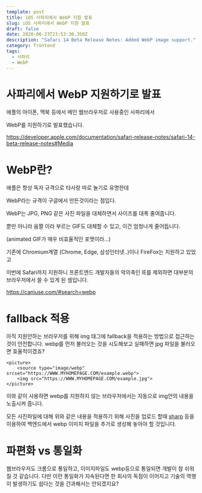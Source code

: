 ```yaml
---
template: post
title: iOS 사파리에서 WebP 지원 발표
slug: iOS 사파리에서 WebP 지원 발표
draft: false
date: 2020-06-23T23:53:30.358Z
description: "Safari 14 Beta Release Notes: Added WebP image support."
category: frontend
tags:
  - 사파리
  - WebP
---
```

# 사파리에서 WebP 지원하기로 발표

애플의 아이폰, 맥북 등에서 메인 웹브라우저로 사용중인 사파리에서

WebP를 지원하기로 발표했습니다.

<https://developer.apple.com/documentation/safari-release-notes/safari-14-beta-release-notes#Media>



# WebP란?

애플은 항상 독자 규격으로 타사랑 따로 놀기로 유명한데

WebP라는 규격이 구글에서 만든것이라는 점입다.

WebP는 JPG, PNG 같은 사진 파일을 대체하면서 사이즈를 대폭 줄여줍니다.

뿐만 아니라 움짤 이라 부르는 GIF도 대체할 수 있고, 이건 엄청나게 줄어듭니다. 

(animated GIF가 매우 비효율적인 포맷이라...)

기존에 Chromium계열 (Chrome, Edge, 삼성인터넷..)이나 FireFox는 지원하고 있었고

이번에 Safari까지 지원하니 프론트엔드 개발자들의 악의축인 IE를 제외하면 대부분의 브라우저에서 쓸 수 있게 된 셈입니다.

<https://caniuse.com/#search=webp>



# fallback 적용

아직 지원안하는 브라우저를 위해 img 태그에 fallback을 적용하는 방법으로 접근하는 것이 안전합니다.
webp를 먼저 불러오는 것을 시도해보고 실패하면 jpg 파일을 불러오면 효율적이겠죠? 

```
<picture>
	<source type="image/webp" srcset="https://WWW.MYHOMEPAGE.COM/example.webp">
	<img src="https://WWW.MYHOMEPAGE.COM/example.jpg">
</picture>
```

이와 같이 사용하면 webp를 지원하지 않는 브라우저에서는 자동으로 img안의 내용을 노출시켜 줍니다.

모든 사진파일에 대해 위와 같은 내용을 적용하기 위해 사진을 업로드 할때 [sharp](https://sharp.pixelplumbing.com/api-output#webp) 등을 이용하여 백엔드에서 webp 이미지 파일을 추가로 생성해 놓아야 할 것입니다.



# 파편화 vs 통일화

웹브라우저도 크롬으로 통일하고, 이미지파일도 webp등으로 통일되면 개발이 참 쉬워질 것 같습니다.
다만 이런 통일화가 지속된다면 한 회사의 독점이 이어지고 기술의 역행이 발생하기도 쉽다는 것을 간과해서는 안되겠지요?